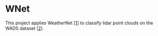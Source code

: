 # WNet
This project applies WeatherNet [[1]] to classify lidar point clouds on the WADS dataset [[2]].

[1]: https://arxiv.org/abs/1912.03874
[2]: https://arxiv.org/abs/2109.07078
